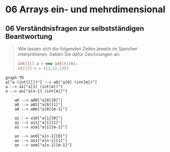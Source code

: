 # 06 Arrays ein- und mehrdimensional
## 06 Verständnisfragen zur selbstständigen Beantwortung
> Wie lassen sich die folgenden Zeilen jeweils im Speicher interpretieren. Geben Sie dafür Zeichnungen an:
> ```Java
> int[][] a = new int[n][m];
> nt[][] c = {{1,2},{3}}
> ```
```mermaid
graph TD
a["a (int[][])"] --> a0["a[0] (int[m])"]
a --> a1["a[1] (int[m])"]
a --> an["a[n-1] (int[m])"]

    a0 --> a00["a[0][0]"]
    a0 --> a01["a[0][1]"]
    a0 --> a0m["a[0][m-1]"]
    
    a1 --> a10["a[1][0]"]
    a1 --> a11["a[1][1]"]
    a1 --> a1m["a[1][m-1]"]
    
    an --> an0["a[n-1][0]"]
    an --> an1["a[n-1][1]"]
    an --> anm["a[n-1][m-1]"]